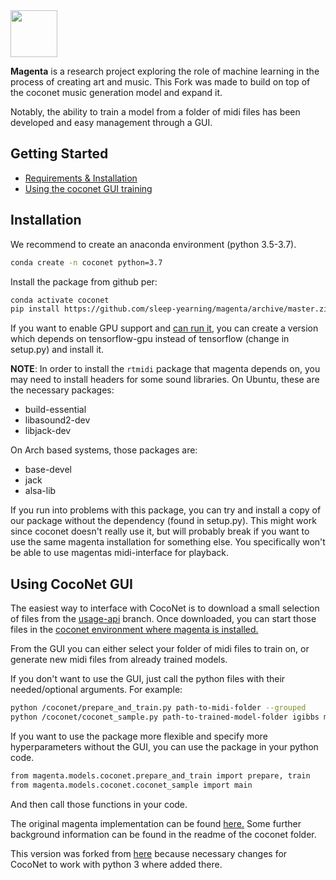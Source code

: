 
<img src="magenta-logo-bg.png" height="75">

**Magenta** is a research project exploring the role of machine learning
in the process of creating art and music. This Fork was made to build on top of the coconet music generation model and expand it.

Notably, the ability to train a model from a folder of midi files has been developed and easy management through a GUI.

## Getting Started

* [Requirements & Installation](#installation)
* [Using the coconet GUI training](#using-coconet-gui)

## Installation

We recommend to create an anaconda environment (python 3.5-3.7).
```bash
conda create -n coconet python=3.7
```
Install the package from github per:
```bash
conda activate coconet
pip install https://github.com/sleep-yearning/magenta/archive/master.zip
```
 
If you want to enable GPU support and [can run it](
https://www.tensorflow.org/install/install_linux#nvidia_requirements_to_run_tensorflow_with_gpu_support), you can create a version which depends on tensorflow-gpu instead of tensorflow (change in setup.py) and install it. 

**NOTE**: In order to install the `rtmidi` package that magenta depends on, you may need to install headers for some sound libraries. On Ubuntu, these are the necessary packages:
- build-essential
- libasound2-dev
- libjack-dev

On Arch based systems, those packages are:
- base-devel
- jack
- alsa-lib

If you run into problems with this package, you can try and install a copy of our package without the dependency (found in setup.py). This might work since coconet doesn't really use it, but will probably break if you want to use the same magenta installation for something else. You specifically won't be able to use magentas midi-interface for playback.

## Using CocoNet GUI

The easiest way to interface with CocoNet is to download a small selection of files from the 
[usage-api](https://github.com/sleep-yearning/magenta/usage-api.zip) branch. Once downloaded, you can start those files in the [coconet environment where magenta is installed.](#installation) 

From the GUI you can either select your folder of midi files to train on, or generate new midi files from already trained models.

If you don't want to use the GUI, just call the python files with their needed/optional arguments.
For example:
```bash
python /coconet/prepare_and_train.py path-to-midi-folder --grouped
python /coconet/coconet_sample.py path-to-trained-model-folder igibbs midi-output-folder
```

If you want to use the package more flexible and specify more hyperparameters without the GUI, you can use the package in your python code.
```bash
from magenta.models.coconet.prepare_and_train import prepare, train
from magenta.models.coconet.coconet_sample import main
```
And then call those functions in your code.


The original magenta implementation can be found [here.](https://github.com/tensorflow/magenta)
Some further background information can be found in the readme of the coconet folder.

This version was forked from [here](https://github.com/everettk/magenta) because necessary changes for CocoNet to work with python 3 where added there.
